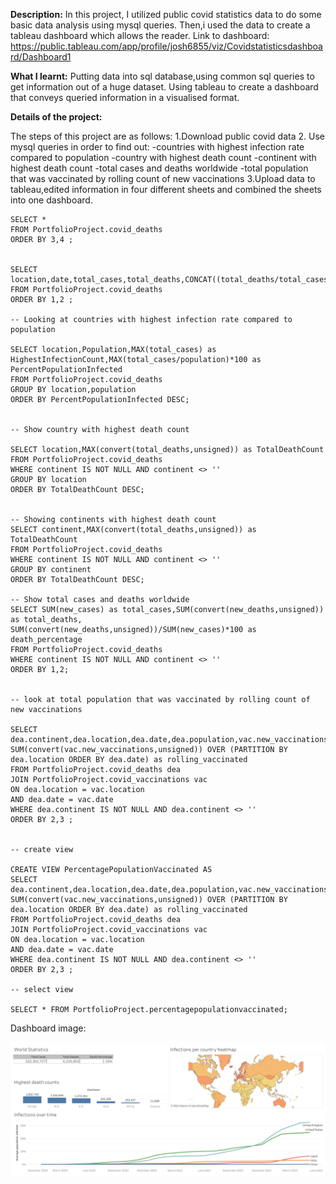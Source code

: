 <b>Description:</b>
In this project, I utilized public covid statistics data to do some basic data analysis using mysql queries. Then,i used the data to create a tableau dashboard which allows the reader.
Link to dashboard: https://public.tableau.com/app/profile/josh6855/viz/Covidstatisticsdashboard/Dashboard1

<b>What I learnt:</b>
Putting data into sql database,using common sql queries to get information out of a huge dataset.
Using tableau to create a dashboard that conveys queried information in a visualised format.



<b>Details of the project:</b>

The steps of this project are as follows:
1.Download public covid data
2. Use mysql queries in order to find out:
-countries with highest infection rate compared to population
-country with highest death count
-continent with highest death count
-total cases and deaths worldwide
-total population that was vaccinated by rolling count of new vaccinations
3.Upload data to tableau,edited information in four different sheets and combined the sheets into one dashboard.


```
SELECT * 
FROM PortfolioProject.covid_deaths
ORDER BY 3,4 ;


SELECT location,date,total_cases,total_deaths,CONCAT((total_deaths/total_cases)*100,'%')
FROM PortfolioProject.covid_deaths
ORDER BY 1,2 ;

-- Looking at countries with highest infection rate compared to population

SELECT location,Population,MAX(total_cases) as HighestInfectionCount,MAX(total_cases/population)*100 as PercentPopulationInfected
FROM PortfolioProject.covid_deaths
GROUP BY location,population
ORDER BY PercentPopulationInfected DESC;


-- Show country with highest death count

SELECT location,MAX(convert(total_deaths,unsigned)) as TotalDeathCount
FROM PortfolioProject.covid_deaths
WHERE continent IS NOT NULL AND continent <> '' 
GROUP BY location
ORDER BY TotalDeathCount DESC;


-- Showing continents with highest death count
SELECT continent,MAX(convert(total_deaths,unsigned)) as TotalDeathCount
FROM PortfolioProject.covid_deaths
WHERE continent IS NOT NULL AND continent <> '' 
GROUP BY continent
ORDER BY TotalDeathCount DESC;

-- Show total cases and deaths worldwide
SELECT SUM(new_cases) as total_cases,SUM(convert(new_deaths,unsigned)) as total_deaths,
SUM(convert(new_deaths,unsigned))/SUM(new_cases)*100 as death_percentage
FROM PortfolioProject.covid_deaths
WHERE continent IS NOT NULL AND continent <> '' 
ORDER BY 1,2;


-- look at total population that was vaccinated by rolling count of new vaccinations

SELECT dea.continent,dea.location,dea.date,dea.population,vac.new_vaccinations,
SUM(convert(vac.new_vaccinations,unsigned)) OVER (PARTITION BY dea.location ORDER BY dea.date) as rolling_vaccinated
FROM PortfolioProject.covid_deaths dea 
JOIN PortfolioProject.covid_vaccinations vac
ON dea.location = vac.location
AND dea.date = vac.date
WHERE dea.continent IS NOT NULL AND dea.continent <> '' 
ORDER BY 2,3 ;


-- create view

CREATE VIEW PercentagePopulationVaccinated AS	
SELECT dea.continent,dea.location,dea.date,dea.population,vac.new_vaccinations,
SUM(convert(vac.new_vaccinations,unsigned)) OVER (PARTITION BY dea.location ORDER BY dea.date) as rolling_vaccinated
FROM PortfolioProject.covid_deaths dea 
JOIN PortfolioProject.covid_vaccinations vac
ON dea.location = vac.location
AND dea.date = vac.date
WHERE dea.continent IS NOT NULL AND dea.continent <> '' 
ORDER BY 2,3 ;

-- select view

SELECT * FROM PortfolioProject.percentagepopulationvaccinated;

```


Dashboard image:

![Screenshot](https://github.com/joshnsw/Data-Science-Analysis-projects/blob/main/Covid%20Data%20Analysis/Dashboard%201.png)
